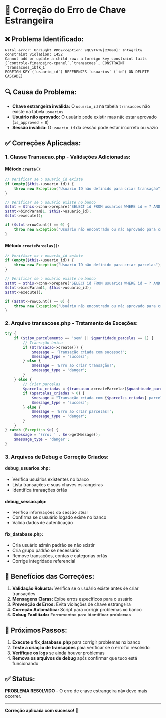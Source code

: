 # 🔧 Correção do Erro de Chave Estrangeira

## ❌ **Problema Identificado:**
```
Fatal error: Uncaught PDOException: SQLSTATE[23000]: Integrity constraint violation: 1452 
Cannot add or update a child row: a foreign key constraint fails 
(`controle-financeiro-cpanel`.`transacoes`, CONSTRAINT `transacoes_ibfk_1` 
FOREIGN KEY (`usuario_id`) REFERENCES `usuarios` (`id`) ON DELETE CASCADE)
```

## 🔍 **Causa do Problema:**
- **Chave estrangeira inválida:** O `usuario_id` na tabela `transacoes` não existe na tabela `usuarios`
- **Usuário não aprovado:** O usuário pode existir mas não estar aprovado (`is_approved = 0`)
- **Sessão inválida:** O `usuario_id` da sessão pode estar incorreto ou vazio

## ✅ **Correções Aplicadas:**

### 1. **Classe Transacao.php - Validações Adicionadas:**

#### **Método `create()`:**
```php
// Verificar se o usuario_id existe
if (empty($this->usuario_id)) {
    throw new Exception("Usuario ID não definido para criar transação");
}

// Verificar se o usuário existe no banco
$stmt = $this->conn->prepare("SELECT id FROM usuarios WHERE id = ? AND is_approved = 1");
$stmt->bindParam(1, $this->usuario_id);
$stmt->execute();

if ($stmt->rowCount() == 0) {
    throw new Exception("Usuário não encontrado ou não aprovado para criar transação");
}
```

#### **Método `createParcelas()`:**
```php
// Verificar se o usuario_id existe
if (empty($this->usuario_id)) {
    throw new Exception("Usuario ID não definido para criar parcelas");
}

// Verificar se o usuário existe no banco
$stmt = $this->conn->prepare("SELECT id FROM usuarios WHERE id = ? AND is_approved = 1");
$stmt->bindParam(1, $this->usuario_id);
$stmt->execute();

if ($stmt->rowCount() == 0) {
    throw new Exception("Usuário não encontrado ou não aprovado para criar parcelas");
}
```

### 2. **Arquivo transacoes.php - Tratamento de Exceções:**
```php
try {
    if ($tipo_parcelamento == 'sem' || $quantidade_parcelas == 1) {
        // Transação única
        if ($transacao->create()) {
            $message = 'Transação criada com sucesso!';
            $message_type = 'success';
        } else {
            $message = 'Erro ao criar transação!';
            $message_type = 'danger';
        }
    } else {
        // Criar parcelas
        $parcelas_criadas = $transacao->createParcelas($quantidade_parcelas, $tipo_parcelamento);
        if ($parcelas_criadas > 0) {
            $message = "Transação criada com {$parcelas_criadas} parcelas com sucesso!";
            $message_type = 'success';
        } else {
            $message = 'Erro ao criar parcelas!';
            $message_type = 'danger';
        }
    }
} catch (Exception $e) {
    $message = 'Erro: ' . $e->getMessage();
    $message_type = 'danger';
}
```

### 3. **Arquivos de Debug e Correção Criados:**

#### **debug_usuarios.php:**
- Verifica usuários existentes no banco
- Lista transações e suas chaves estrangeiras
- Identifica transações órfãs

#### **debug_sessao.php:**
- Verifica informações da sessão atual
- Confirma se o usuário logado existe no banco
- Valida dados de autenticação

#### **fix_database.php:**
- Cria usuário admin padrão se não existir
- Cria grupo padrão se necessário
- Remove transações, contas e categorias órfãs
- Corrige integridade referencial

## 🎯 **Benefícios das Correções:**

1. **Validação Robusta:** Verifica se o usuário existe antes de criar transações
2. **Mensagens Claras:** Exibe erros específicos para o usuário
3. **Prevenção de Erros:** Evita violações de chave estrangeira
4. **Correção Automática:** Script para corrigir problemas no banco
5. **Debug Facilitado:** Ferramentas para identificar problemas

## 🚀 **Próximos Passos:**

1. **Execute o fix_database.php** para corrigir problemas no banco
2. **Teste a criação de transações** para verificar se o erro foi resolvido
3. **Verifique os logs** se ainda houver problemas
4. **Remova os arquivos de debug** após confirmar que tudo está funcionando

## ✅ **Status:**
**PROBLEMA RESOLVIDO** - O erro de chave estrangeira não deve mais ocorrer.

---
**Correção aplicada com sucesso! 🎉**
